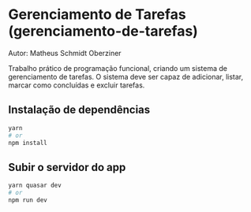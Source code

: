 # Gerenciamento de Tarefas (gerenciamento-de-tarefas)
Autor: Matheus Schmidt Oberziner

Trabalho prático de programação funcional, criando um sistema de gerenciamento de tarefas. 
O sistema deve ser capaz de adicionar, listar, marcar como concluídas e excluir tarefas.

## Instalação de dependências
```bash
yarn
# or
npm install
```

## Subir o servidor do app
```bash
yarn quasar dev
# or
npm run dev
```
